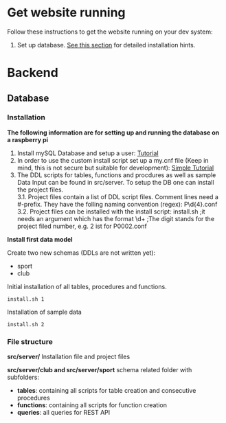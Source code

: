 # Get website running

Follow these instructions to get the website running on your dev system:
1. Set up database. [See this section](#Database) for detailed installation hints.

# Backend
## Database
### Installation
**The following information are for setting up and running the database on a raspberry pi**

1. Install mySQL Database and setup a user: [Tutorial](https://www.stewright.me/2014/06/tutorial-install-mysql-server-on-raspberry-pi/)
2. In order to use the custom install script set up a my.cnf file (Keep in mind, this is not secure but suitable for development): [Simple Tutorial](https://easyengine.io/tutorials/mysql/mycnf-preference/)
3. The DDL scripts for tables, functions and procdures as well as sample Data Input can be found in src/server. To setup the DB one can install the project files.  
  3.1. Project files contain a list of DDL script files. Comment lines need a #-prefix. They have the folling naming convention (regex): P\d{4}.conf 
  3.2. Project files can be installed with the install script: install.sh ;it needs an argument which has the format \d+ ;The digit stands for the project filed number, e.g. 2 ist for P0002.conf

**Install first data model**

Create two new schemas (DDLs are not written yet):
* sport
* club

Initial installation of all tables, procedures and functions.
```
install.sh 1
```

Installation of sample data
```
install.sh 2
```

### File structure
**src/server/**
Installation file and project files

**src/server/club and src/server/sport**
schema related folder with subfolders:
* **tables**: containing all scripts for table creation and consecutive procedures
* **functions**: containing all scripts for function creation
* **queries**: all queries for REST API
